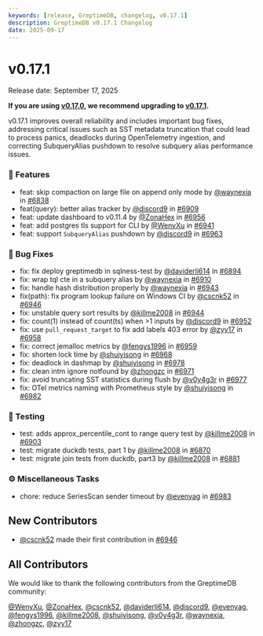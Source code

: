 ```yaml
---
keywords: [release, GreptimeDB, changelog, v0.17.1]
description: GreptimeDB v0.17.1 Changelog
date: 2025-09-17
---
```


# v0.17.1

Release date: September 17, 2025

**If you are using [v0.17.0](https://github.com/GreptimeTeam/greptimedb/releases/tag/v0.17.0), we recommend upgrading to [v0.17.1](https://github.com/GreptimeTeam/greptimedb/releases/tag/v0.17.1).**

v0.17.1 improves overall reliability and includes important bug fixes, addressing critical issues such as SST metadata truncation that could lead to process panics, deadlocks during OpenTelemetry ingestion, and correcting SubqueryAlias pushdown to resolve subquery alias performance issues.

### 🚀 Features

* feat: skip compaction on large file on append only mode by [@waynexia](https://github.com/waynexia) in [#6838](https://github.com/GreptimeTeam/greptimedb/pull/6838)
* feat(query): better alias tracker by [@discord9](https://github.com/discord9) in [#6909](https://github.com/GreptimeTeam/greptimedb/pull/6909)
* feat: update dashboard to v0.11.4 by [@ZonaHex](https://github.com/ZonaHex) in [#6956](https://github.com/GreptimeTeam/greptimedb/pull/6956)
* feat: add postgres tls support for CLI by [@WenyXu](https://github.com/WenyXu) in [#6941](https://github.com/GreptimeTeam/greptimedb/pull/6941)
* feat: support `SubqueryAlias` pushdown by [@discord9](https://github.com/discord9) in [#6963](https://github.com/GreptimeTeam/greptimedb/pull/6963)

### 🐛 Bug Fixes

* fix: fix deploy greptimedb in sqlness-test by [@daviderli614](https://github.com/daviderli614) in [#6894](https://github.com/GreptimeTeam/greptimedb/pull/6894)
* fix: wrap tql cte in a subquery alias by [@waynexia](https://github.com/waynexia) in [#6910](https://github.com/GreptimeTeam/greptimedb/pull/6910)
* fix: handle hash distribution properly by [@waynexia](https://github.com/waynexia) in [#6943](https://github.com/GreptimeTeam/greptimedb/pull/6943)
* fix(path): fix program lookup failure on Windows CI by [@cscnk52](https://github.com/cscnk52) in [#6946](https://github.com/GreptimeTeam/greptimedb/pull/6946)
* fix: unstable query sort results by [@killme2008](https://github.com/killme2008) in [#6944](https://github.com/GreptimeTeam/greptimedb/pull/6944)
* fix: count(1) instead of count(ts) when >1 inputs by [@discord9](https://github.com/discord9) in [#6952](https://github.com/GreptimeTeam/greptimedb/pull/6952)
* fix: use `pull_request_target` to fix add labels 403 error by [@zyy17](https://github.com/zyy17) in [#6958](https://github.com/GreptimeTeam/greptimedb/pull/6958)
* fix: correct jemalloc metrics by [@fengys1996](https://github.com/fengys1996) in [#6959](https://github.com/GreptimeTeam/greptimedb/pull/6959)
* fix: shorten lock time by [@shuiyisong](https://github.com/shuiyisong) in [#6968](https://github.com/GreptimeTeam/greptimedb/pull/6968)
* fix: deadlock in dashmap by [@shuiyisong](https://github.com/shuiyisong) in [#6978](https://github.com/GreptimeTeam/greptimedb/pull/6978)
* fix: clean intm ignore notfound by [@zhongzc](https://github.com/zhongzc) in [#6971](https://github.com/GreptimeTeam/greptimedb/pull/6971)
* fix: avoid truncating SST statistics during flush by [@v0y4g3r](https://github.com/v0y4g3r) in [#6977](https://github.com/GreptimeTeam/greptimedb/pull/6977)
* fix: OTel metrics naming with Prometheus style by [@shuiyisong](https://github.com/shuiyisong) in [#6982](https://github.com/GreptimeTeam/greptimedb/pull/6982)

### 🧪 Testing

* test: adds approx_percentile_cont to range query test by [@killme2008](https://github.com/killme2008) in [#6903](https://github.com/GreptimeTeam/greptimedb/pull/6903)
* test: migrate duckdb tests, part 1 by [@killme2008](https://github.com/killme2008) in [#6870](https://github.com/GreptimeTeam/greptimedb/pull/6870)
* test: migrate join tests from duckdb, part3 by [@killme2008](https://github.com/killme2008) in [#6881](https://github.com/GreptimeTeam/greptimedb/pull/6881)

### ⚙️ Miscellaneous Tasks

* chore: reduce SeriesScan sender timeout by [@evenyag](https://github.com/evenyag) in [#6983](https://github.com/GreptimeTeam/greptimedb/pull/6983)

## New Contributors

* [@cscnk52](https://github.com/cscnk52) made their first contribution in [#6946](https://github.com/GreptimeTeam/greptimedb/pull/6946)

## All Contributors

We would like to thank the following contributors from the GreptimeDB community:

[@WenyXu](https://github.com/WenyXu), [@ZonaHex](https://github.com/ZonaHex), [@cscnk52](https://github.com/cscnk52), [@daviderli614](https://github.com/daviderli614), [@discord9](https://github.com/discord9), [@evenyag](https://github.com/evenyag), [@fengys1996](https://github.com/fengys1996), [@killme2008](https://github.com/killme2008), [@shuiyisong](https://github.com/shuiyisong), [@v0y4g3r](https://github.com/v0y4g3r), [@waynexia](https://github.com/waynexia), [@zhongzc](https://github.com/zhongzc), [@zyy17](https://github.com/zyy17)